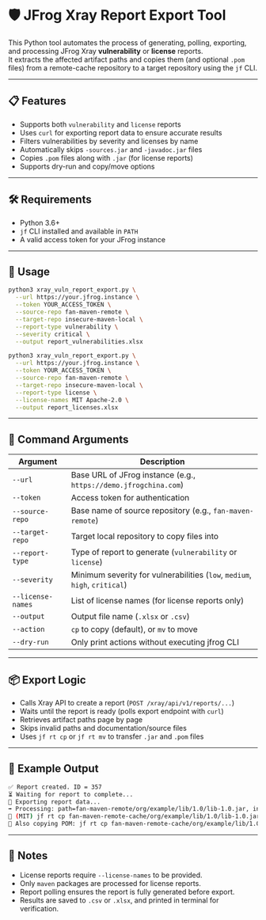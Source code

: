# 🛡️ JFrog Xray Report Export Tool

This Python tool automates the process of generating, polling, exporting, and processing JFrog Xray **vulnerability** or **license** reports.\
It extracts the affected artifact paths and copies them (and optional `.pom` files) from a remote-cache repository to a target repository using the `jf` CLI.

---

## 📋 Features

- Supports both `vulnerability` and `license` reports
- Uses `curl` for exporting report data to ensure accurate results
- Filters vulnerabilities by severity and licenses by name
- Automatically skips `-sources.jar` and `-javadoc.jar` files
- Copies `.pom` files along with `.jar` (for license reports)
- Supports dry-run and copy/move options

---

## 🛠️ Requirements

- Python 3.6+
- `jf` CLI installed and available in `PATH`
- A valid access token for your JFrog instance

---

## 🚀 Usage

```bash
python3 xray_vuln_report_export.py \
  --url https://your.jfrog.instance \
  --token YOUR_ACCESS_TOKEN \
  --source-repo fan-maven-remote \
  --target-repo insecure-maven-local \
  --report-type vulnerability \
  --severity critical \
  --output report_vulnerabilities.xlsx
```

```bash
python3 xray_vuln_report_export.py \
  --url https://your.jfrog.instance \
  --token YOUR_ACCESS_TOKEN \
  --source-repo fan-maven-remote \
  --target-repo insecure-maven-local \
  --report-type license \
  --license-names MIT Apache-2.0 \
  --output report_licenses.xlsx
```

---

## 🧾 Command Arguments

| Argument          | Description                                                                |
| ----------------- | -------------------------------------------------------------------------- |
| `--url`           | Base URL of JFrog instance (e.g., `https://demo.jfrogchina.com`)           |
| `--token`         | Access token for authentication                                            |
| `--source-repo`   | Base name of source repository (e.g., `fan-maven-remote`)                  |
| `--target-repo`   | Target local repository to copy files into                                 |
| `--report-type`   | Type of report to generate (`vulnerability` or `license`)                  |
| `--severity`      | Minimum severity for vulnerabilities (`low`, `medium`, `high`, `critical`) |
| `--license-names` | List of license names (for license reports only)                           |
| `--output`        | Output file name (`.xlsx` or `.csv`)                                       |
| `--action`        | `cp` to copy (default), or `mv` to move                                    |
| `--dry-run`       | Only print actions without executing jfrog CLI                             |

---

## 📦 Export Logic

- Calls Xray API to create a report (`POST /xray/api/v1/reports/...`)
- Waits until the report is ready (polls export endpoint with `curl`)
- Retrieves artifact paths page by page
- Skips invalid paths and documentation/source files
- Uses `jf rt cp` or `jf rt mv` to transfer `.jar` and `.pom` files

---

## 📁 Example Output

```bash
✅ Report created. ID = 357
⏳ Waiting for report to complete...
📄 Exporting report data...
➡️ Processing: path=fan-maven-remote/org/example/lib/1.0/lib-1.0.jar, info=MIT
🔁 (MIT) jf rt cp fan-maven-remote-cache/org/example/lib/1.0/lib-1.0.jar insecure-maven-local/lib-1.0.jar
📎 Also copying POM: jf rt cp fan-maven-remote-cache/org/example/lib/1.0/lib-1.0.pom insecure-maven-local/lib-1.0.pom
```

---

## 📌 Notes

- License reports require `--license-names` to be provided.
- Only `maven` packages are processed for license reports.
- Report polling ensures the report is fully generated before export.
- Results are saved to `.csv` or `.xlsx`, and printed in terminal for verification.

